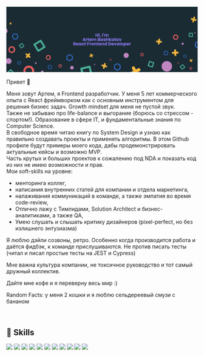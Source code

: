 [![Artem's GitHub Banner](./profile_banner.png)](https://github.com/8bitatbyte)

Привет 👋

Меня зовут Артем, я Frontend разработчик.
У меня 5 лет коммерческого опыта с React фреймворком как с основным инструментом для решения бизнес задач.
Growth mindset для меня не пустой звук.
<br>
Также не забываю про life-balance и выгорание (борюсь со стрессом - спортом!).
Образование в сфере IT, и фундаментальные знания по Computer Science.
<br>
В свободное время читаю книгу по System Design и узнаю как правильно создавать проекты и применять алгоритмы.
В этом Github профиле будут примеры моего кода, дабы продемонстрировать актуальные кейсы и возможно MVP.
<br>
Часть крутых и больших проектов к сожалению под NDA и показать код из них не имею возможности и прав.
<br>
Мои soft-skills на уровне:

- менторинга коллег,
- написания внутренних статей для компании и отдела маркетинга,
- налаживания коммуникаций в команде, а также эмпатия во время code-review,
- Отлично лажу с Тимлидами, Solution Architect и бизнес-аналитиками, а также QA,
- Умею слушать и слышать критику дизайнеров (pixel-perfect, но без излишнего энтузиазма)

Я люблю дэйли созвоны, ретро.
Особенно когда производится работа и даётся фидбэк, к команде прислушиваются.
Не против писать тесты (читал и писал простые тесты на JEST и Cypress)

Мне важна культура компании, не токсичное руководство и тот самый дружный коллектив.

Дайте мне кофе и я переверну весь мир :)

Random Facts: у меня 2 кошки и я люблю сельдереевый смузи с бананом

<br>

## 💼 Skills

![](https://img.shields.io/badge/Code-React-informational?style=flat&logo=react&logoColor=white&color=4AB197)
![](https://img.shields.io/badge/Code-Redux-informational?style=flat&logo=Redux&logoColor=white&color=4AB197)
![](https://img.shields.io/badge/Code-JavaScript-informational?style=flat&logo=JavaScript&logoColor=white&color=4AB197)
![](https://img.shields.io/badge/Code-TypeScript-informational?style=flat&logo=TypeScript&logoColor=white&color=4AB197)
![](https://img.shields.io/badge/Code-MongoDB-informational?style=flat&logo=MongoDB&logoColor=white&color=4AB197)
![](https://img.shields.io/badge/Style-CSS-informational?style=flat&logo=css3&logoColor=white&color=4AB197)
![](https://img.shields.io/badge/Style-Tailwind-informational?style=flat&logo=Tailwind-CSS&logoColor=white&color=4AB197)
![](https://img.shields.io/badge/Style-Sass-informational?style=flat&logo=Sass&logoColor=white&color=4AB197)
![](https://img.shields.io/badge/Test-Jest-informational?style=flat&logo=jest&logoColor=white&color=4AB197)
![](https://img.shields.io/badge/Test-Cypress-informational?style=flat&logo=Cypress&logoColor=white&color=4AB197)
![](https://img.shields.io/badge/Tools-Docker-informational?style=flat&logo=docker&logoColor=white&color=4AB197)
